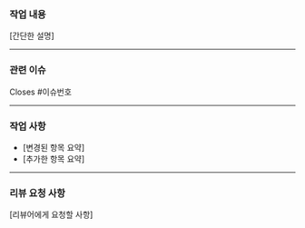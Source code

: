 ### 작업 내용
[간단한 설명]

---

### 관련 이슈
Closes #이슈번호

---

### 작업 사항
- [변경된 항목 요약]
- [추가한 항목 요약]

---

### 리뷰 요청 사항
[리뷰어에게 요청할 사항]